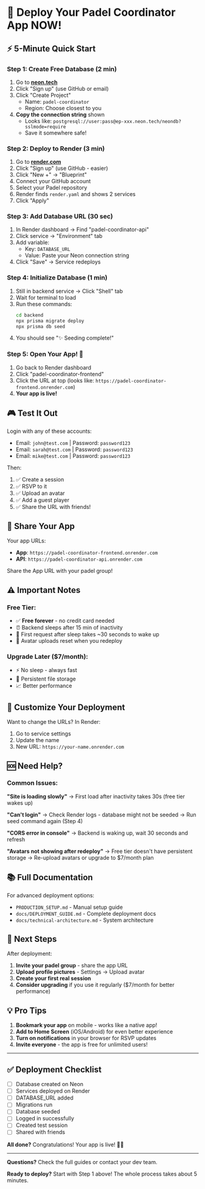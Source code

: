 # 🎾 Deploy Your Padel Coordinator App NOW!

## ⚡ 5-Minute Quick Start

### Step 1: Create Free Database (2 min)
1. Go to **[neon.tech](https://neon.tech)**
2. Click "Sign up" (use GitHub or email)
3. Click "Create Project"
   - Name: `padel-coordinator`
   - Region: Choose closest to you
4. **Copy the connection string** shown
   - Looks like: `postgresql://user:pass@ep-xxx.neon.tech/neondb?sslmode=require`
   - Save it somewhere safe!

### Step 2: Deploy to Render (3 min)
1. Go to **[render.com](https://render.com)**
2. Click "Sign up" (use GitHub - easier)
3. Click "New +" → "Blueprint"
4. Connect your GitHub account
5. Select your Padel repository
6. Render finds `render.yaml` and shows 2 services
7. Click "Apply"

### Step 3: Add Database URL (30 sec)
1. In Render dashboard → Find "padel-coordinator-api"
2. Click service → "Environment" tab
3. Add variable:
   - Key: `DATABASE_URL`
   - Value: Paste your Neon connection string
4. Click "Save" → Service redeploys

### Step 4: Initialize Database (1 min)
1. Still in backend service → Click "Shell" tab
2. Wait for terminal to load
3. Run these commands:
   ```bash
   cd backend
   npx prisma migrate deploy
   npx prisma db seed
   ```
4. You should see "✨ Seeding complete!"

### Step 5: Open Your App! 🎉
1. Go back to Render dashboard
2. Click "padel-coordinator-frontend"
3. Click the URL at top (looks like: `https://padel-coordinator-frontend.onrender.com`)
4. **Your app is live!**

## 🎮 Test It Out

Login with any of these accounts:
- Email: `john@test.com` | Password: `password123`
- Email: `sarah@test.com` | Password: `password123`
- Email: `mike@test.com` | Password: `password123`

Then:
1. ✅ Create a session
2. ✅ RSVP to it
3. ✅ Upload an avatar
4. ✅ Add a guest player
5. ✅ Share the URL with friends!

## 📱 Share Your App

Your app URLs:
- **App**: `https://padel-coordinator-frontend.onrender.com`
- **API**: `https://padel-coordinator-api.onrender.com`

Share the App URL with your padel group!

## ⚠️ Important Notes

### Free Tier:
- ✅ **Free forever** - no credit card needed
- ⏰ Backend sleeps after 15 min of inactivity
- 🔄 First request after sleep takes ~30 seconds to wake up
- 💾 Avatar uploads reset when you redeploy

### Upgrade Later ($7/month):
- ⚡ No sleep - always fast
- 💾 Persistent file storage
- 📈 Better performance

## 🔧 Customize Your Deployment

Want to change the URLs? In Render:
1. Go to service settings
2. Update the name
3. New URL: `https://your-name.onrender.com`

## 🆘 Need Help?

### Common Issues:

**"Site is loading slowly"**
→ First load after inactivity takes 30s (free tier wakes up)

**"Can't login"**
→ Check Render logs - database might not be seeded
→ Run seed command again (Step 4)

**"CORS error in console"**
→ Backend is waking up, wait 30 seconds and refresh

**"Avatars not showing after redeploy"**
→ Free tier doesn't have persistent storage
→ Re-upload avatars or upgrade to $7/month plan

## 📚 Full Documentation

For advanced deployment options:
- `PRODUCTION_SETUP.md` - Manual setup guide
- `docs/DEPLOYMENT_GUIDE.md` - Complete deployment docs
- `docs/technical-architecture.md` - System architecture

## 🎯 Next Steps

After deployment:
1. **Invite your padel group** - share the app URL
2. **Upload profile pictures** - Settings → Upload avatar
3. **Create your first real session**
4. **Consider upgrading** if you use it regularly ($7/month for better performance)

## 💡 Pro Tips

1. **Bookmark your app** on mobile - works like a native app!
2. **Add to Home Screen** (iOS/Android) for even better experience
3. **Turn on notifications** in your browser for RSVP updates
4. **Invite everyone** - the app is free for unlimited users!

---

## ✅ Deployment Checklist

- [ ] Database created on Neon
- [ ] Services deployed on Render
- [ ] DATABASE_URL added
- [ ] Migrations run
- [ ] Database seeded
- [ ] Logged in successfully
- [ ] Created test session
- [ ] Shared with friends

**All done?** Congratulations! Your app is live! 🚀🎾

---

**Questions?** Check the full guides or contact your dev team.

**Ready to deploy?** Start with Step 1 above! The whole process takes about 5 minutes.

